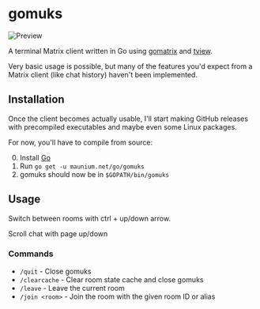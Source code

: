 # gomuks
![Preview](https://img.mau.lu/6sgqm.png)

A terminal Matrix client written in Go using [gomatrix](https://github.com/matrix-org/gomatrix) and [tview](https://github.com/rivo/tview).

Very basic usage is possible, but many of the features you'd expect from a
Matrix client (like chat history) haven't been implemented.

## Installation
Once the client becomes actually usable, I'll start making GitHub releases with
precompiled executables and maybe even some Linux packages.

For now, you'll have to compile from source:

0. Install [Go](https://golang.org/)
1. Run `go get -u maunium.net/go/gomuks`
2. gomuks should now be in `$GOPATH/bin/gomuks`

## Usage

Switch between rooms with ctrl + up/down arrow.

Scroll chat with page up/down

### Commands
* `/quit` - Close gomuks
* `/clearcache` - Clear room state cache and close gomuks
* `/leave` - Leave the current room
* `/join <room>` - Join the room with the given room ID or alias
